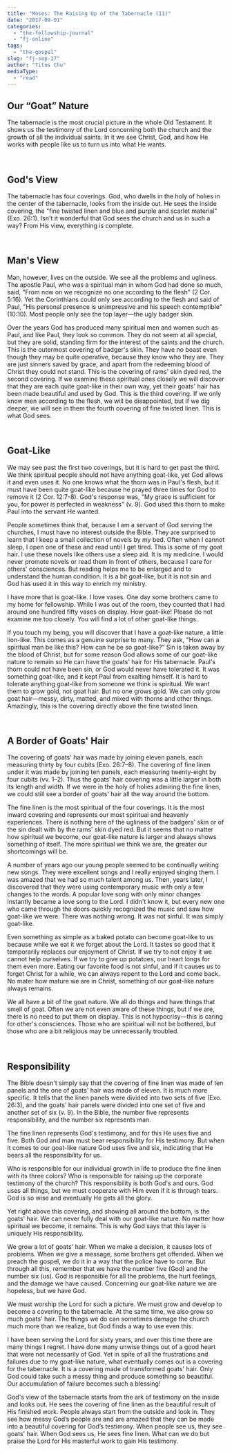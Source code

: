 ```yaml
---
title: "Moses: The Raising Up of the Tabernacle (11)"
date: "2017-09-01"
categories: 
  - "the-fellowship-journal"
  - "fj-online"
tags: 
  - "the-gospel"
slug: "fj-sep-17"
author: "Titus Chu"
mediaType: 
  - "read"
---
```


## Our “Goat” Nature

The tabernacle is the most crucial picture in the whole Old Testament. It shows us the testimony of the Lord concerning both the church and the growth of all the individual saints. In it we see Christ, God, and how He works with people like us to turn us into what He wants.

 

## God's View

The tabernacle has four coverings. God, who dwells in the holy of holies in the center of the tabernacle, looks from the inside out. He sees the inside covering, the "fine twisted linen and blue and purple and scarlet material" (Exo. 26:1). Isn't it wonderful that God sees the church and us in such a way? From His view, everything is complete.

 

## Man's View

Man, however, lives on the outside. We see all the problems and ugliness. The apostle Paul, who was a spiritual man in whom God had done so much, said, "From now on we recognize no one according to the flesh" (2 Cor.‬ ‭5:16). Yet the Corinthians could only see according to the flesh and said of Paul, "His personal presence is unimpressive and his speech contemptible" (10:10). Most people only see the top layer—the ugly badger skin.

Over the years God has produced many spiritual men and women such as Paul, and like Paul, they look so common. They do not seem at all special, but they are solid, standing firm for the interest of the saints and the church. This is the outermost covering of badger's skin. They have no boast even though they may be quite operative, because they know who they are. They are just sinners saved by grace, and apart from the redeeming blood of Christ they could not stand. This is the covering of rams' skin dyed red, the second covering. If we examine these spiritual ones closely we will discover that they are each quite goat-like in their own way, yet their goats' hair has been made beautiful and used by God. This is the third covering. If we only know men according to the flesh, we will be disappointed, but if we dig deeper, we will see in them the fourth covering of fine twisted linen. This is what God sees.

 

## Goat-Like

We may see past the first two coverings, but it is hard to get past the third. We think spiritual people should not have anything goat-like, yet God allows it and even uses it. No one knows what the thorn was in Paul's flesh, but it must have been quite goat-like because he prayed three times for God to remove it (2 Cor. 12:7-8). God's response was, "My grace is sufficient for you, for power is perfected in weakness" (v. 9). God used this thorn to make Paul into the servant He wanted.

People sometimes think that, because I am a servant of God serving the churches, I must have no interest outside the Bible. They are surprised to learn that I keep a small collection of novels by my bed. Often when I cannot sleep, I open one of these and read until I get tired. This is some of my goat hair. I use these novels like others use a sleep aid. It is my medicine. I would never promote novels or read them in front of others, because I care for others' consciences. But reading helps me to be enlarged and to understand the human condition. It is a bit goat-like, but it is not sin and God has used it in this way to enrich my ministry.

I have more that is goat-like. I love vases. One day some brothers came to my home for fellowship. While I was out of the room, they counted that I had around one hundred fifty vases on display. How goat-like! Please do not examine me too closely. You will find a lot of other goat-like things.

If you touch my being, you will discover that I have a goat-like nature, a little lion-like. This comes as a genuine surprise to many. They ask, "How can a spiritual man be like this? How can he be so goat-like?” Sin is taken away by the blood of Christ, but for some reason God allows some of our goat-like nature to remain so He can have the goats' hair for His tabernacle. Paul's thorn could not have been sin, or God would never have tolerated it. It was something goat-like, and it kept Paul from exalting himself. It is hard to tolerate anything goat-like from someone we think is spiritual. We want them to grow gold, not goat hair. But no one grows gold. We can only grow goat hair—messy, dirty, matted, and mixed with thorns and other things. Amazingly, this is the covering directly above the fine twisted linen.

 

## A Border of Goats' Hair

The covering of goats' hair was made by joining eleven panels, each measuring thirty by four cubits (Exo. 26:7–8). The covering of fine linen under it was made by joining ten panels, each measuring twenty-eight by four cubits (vv. 1–2). Thus the goats' hair covering was a little larger in both its length and width. If we were in the holy of holies admiring the fine linen, we could still see a border of goats' hair all the way around the bottom.

The fine linen is the most spiritual of the four coverings. It is the most inward covering and represents our most spiritual and heavenly experiences. There is nothing here of the ugliness of the badgers' skin or of the sin dealt with by the rams' skin dyed red. But it seems that no matter how spiritual we become, our goat-like nature is larger and always shows something of itself. The more spiritual we think we are, the greater our shortcomings will be.

A number of years ago our young people seemed to be continually writing new songs. They were excellent songs and I really enjoyed singing them. I was amazed that we had so much talent among us. Then, years later, I discovered that they were using contemporary music with only a few changes to the words. A popular love song with only minor changes instantly became a love song to the Lord. I didn't know it, but every new one who came through the doors quickly recognized the music and saw how goat-like we were. There was nothing wrong. It was not sinful. It was simply goat-like.

Even something as simple as a baked potato can become goat-like to us because while we eat it we forget about the Lord. It tastes so good that it temporarily replaces our enjoyment of Christ. If we try to not enjoy it we cannot help ourselves. If we try to give up potatoes, our heart longs for them even more. Eating our favorite food is not sinful, and if it causes us to forget Christ for a while, we can always repent to the Lord and come back. No mater how mature we are in Christ, something of our goat-like nature always remains.

We all have a bit of the goat nature. We all do things and have things that smell of goat. Often we are not even aware of these things, but if we are, there is no need to put them on display. This is not hypocrisy—this is caring for other's consciences. Those who are spiritual will not be bothered, but those who are a bit religious may be unnecessarily troubled.

 

## Responsibility

The Bible doesn't simply say that the covering of fine linen was made of ten panels and the one of goats' hair was made of eleven. It is much more specific. It tells that the linen panels were divided into two sets of five (Exo. 26:3), and the goats' hair panels were divided into one set of five and another set of six (v. 9). In the Bible, the number five represents responsibility, and the number six represents man.

The fine linen represents God's testimony, and for this He uses five and five. Both God and man must bear responsibility for His testimony. But when it comes to our goat-like nature God uses five and six, indicating that He bears all the responsibility for us.

Who is responsible for our individual growth in life to produce the fine linen with its three colors? Who is responsible for raising up the corporate testimony of the church? This responsibility is both God's and ours. God uses all things, but we must cooperate with Him even if it is through tears. God is so wise and eventually He gets all the glory.

Yet right above this covering, and showing all around the bottom, is the goats' hair. We can never fully deal with our goat-like nature. No matter how spiritual we become, it remains. This is why God says that this layer is uniquely His responsibility.

We grow a lot of goats' hair. When we make a decision, it causes lots of problems. When we give a message, some brothers get offended. When we preach the gospel, we do it in a way that the police have to come. But through all this, remember that we have the number five (God) and the number six (us). God is responsible for all the problems, the hurt feelings, and the damage we have caused. Concerning our goat-like nature we are hopeless, but we have God.

We must worship the Lord for such a picture. We must grow and develop to become a covering to the tabernacle. At the same time, we also grow so much goats' hair. The things we do can sometimes damage the church much more than we realize, but God finds a way to use even this.

I have been serving the Lord for sixty years, and over this time there are many things I regret. I have done many unwise things out of a good heart that were not necessarily of God. Yet in spite of all the frustrations and failures due to my goat-like nature, what eventually comes out is a covering for the tabernacle. It is a covering made of transformed goats' hair. Only God could take such a messy thing and produce something so beautiful. Our accumulation of failure becomes such a blessing!

God's view of the tabernacle starts from the ark of testimony on the inside and looks out. He sees the covering of fine linen as the beautiful result of His finished work. People always start from the outside and look in. They see how messy God’s people are and are amazed that they can be made into a beautiful covering for God’s testimony. When people see us, they see goats' hair. When God sees us, He sees fine linen. What can we do but praise the Lord for His masterful work to gain His testimony.
